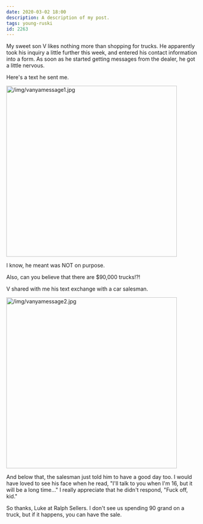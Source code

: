 ```yaml
---
date: 2020-03-02 18:00
description: A description of my post.
tags: young-ruski
id: 2263
---
```

My sweet son V likes nothing more than shopping for trucks.  He apparently took his inquiry a little further this week, and entered his contact information into a form.  As soon as he started getting messages from the dealer, he got a little nervous.  

Here's a text he sent me.
<!--more-->
<a class="lightview centered" href="/img/vanyamessage1.jpg" data-lightview-caption="" data-lightview-group="group1"><img src="/img/vanyamessage1.jpg" alt="/img/vanyamessage1.jpg" width="450px"><br><span class="caption"></span></a>

I know, he meant was NOT on purpose.

Also, can you believe that there are $90,000 trucks!?!

V shared with me his text exchange with a car salesman.

<a class="lightview centered" href="/img/vanyamessage2.jpg" data-lightview-caption="" data-lightview-group="group1"><img src="/img/vanyamessage2.jpg" alt="/img/vanyamessage2.jpg" width="450px"><br><span class="caption"></span></a>

And below that, the salesman just told him to have a good day too.  I would have loved to see his face when he read, "I'll talk to you when I'm 16, but it will be a long time..."  I really appreciate that he didn't respond, "Fuck off, kid."

So thanks, Luke at Ralph Sellers.  I don't see us spending 90 grand on a truck, but if it happens, you can have the sale.